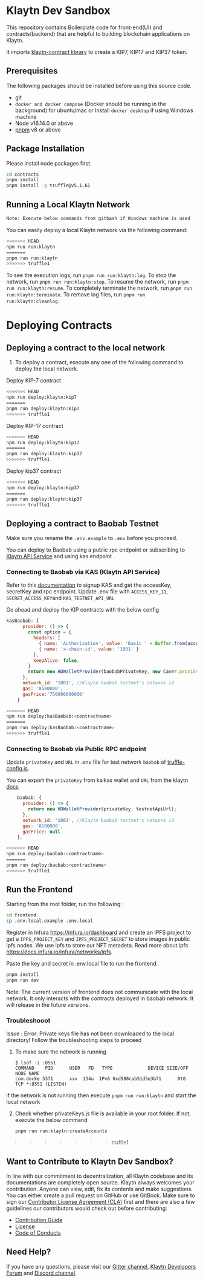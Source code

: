 # Klaytn Dev Sandbox

This repository contains Boilerplate code for front-end(UI) and contracts(backend) that are helpful to building blockchain applications on Klaytn.

It imports [klaytn-contract library](https://github.com/klaytn/klaytn-contracts/tree/master/contracts) to create a KIP7, KIP17 and KIP37 token.

## Prerequisites

The following packages should be installed before using this source code.

- git
- `docker and docker compose` (Docker should be running in the background) for ubuntu/mac or Install `docker desktop` if using Windows machine
- Node v16.14.0 or above
- [pnpm](https://pnpm.io/installation) v8 or above

## Package Installation

Please install node packages first.

```bash
cd contracts
pnpm install
pnpm install -g truffle@v5.1.61
```

## Running a Local Klaytn Network

```bash
Note: Execute below commands from gitbash if Windows machine is used
```

You can easily deploy a local Klaytn network via the following command:

```bash
<<<<<<< HEAD
npm run run:klaytn
=======
pnpm run run:klaytn
>>>>>>> truffle1
```

To see the execution logs, run `pnpm run run:klaytn:log`.
To stop the network, run `pnpm run run:klaytn:stop`.
To resume the network, run `pnpm run run:klaytn:resume`.
To completely terminate the network, run `pnpm run run:klaytn:terminate`.
To remove log files, run `pnpm run run:klaytn:cleanlog`.

# Deploying Contracts

## Deploying a contract to the local network

1. To deploy a contract, execute any one of the following command to deploy the local network.

Deploy KIP-7 contract

```bash
<<<<<<< HEAD
npm run deploy:klaytn:kip7
=======
pnpm run deploy:klaytn:kip7
>>>>>>> truffle1
```

Deploy KIP-17 contract

```bash
<<<<<<< HEAD
npm run deploy:klaytn:kip17
=======
pnpm run deploy:klaytn:kip17
>>>>>>> truffle1
```

Deploy kip37 contract

```bash
<<<<<<< HEAD
npm run deploy:klaytn:kip37
=======
pnpm run deploy:klaytn:kip37
>>>>>>> truffle1
```

## Deploying a contract to Baobab Testnet
Make sure you rename the `.env.example` to `.env` before you proceed.

You can deploy to Baobab using a public rpc endpoint or subscribing to [Klaytn API Service](https://console.klaytnapi.com/en/auth/signup) and using kas endpoint

### Connecting to Baobab via KAS (Klaytn API Service)

Refer to this [documentation](https://docs.klaytnapi.com/v/en/getting-started/get-ready) to signup KAS and get the accessKey, secretKey and rpc endpoint. Update .env file with `ACCESS_KEY_ID`, `SECRET_ACCESS_KEY`and `KAS_TESTNET_API_URL`

Go ahead and deploy the KIP contracts with the below config

```truffle-config.js
kasBaobab: {
      provider: () => {
        const option = {
          headers: [
            { name: 'Authorization', value: 'Basic ' + Buffer.from(accessKeyId + ':' + secretAccessKey).toString('base64') },
            { name: 'x-chain-id', value: '1001' }
          ],
          keepAlive: false,
        }
        return new HDWalletProvider(baobabPrivateKey, new Caver.providers.HttpProvider(kasTestnetApiUrl, option))
      },
      network_id: '1001', //Klaytn baobab testnet's network id
      gas: '8500000',
      gasPrice:'750000000000'
    }
```

```bash
<<<<<<< HEAD
npm run deploy:kasBaobab:<contractname> 
=======
pnpm run deploy:kasBaobab:<contractname> 
>>>>>>> truffle1
```

### Connecting to Baobab via Public RPC endpoint
Update `privateKey` and `URL` in .env file for test network `baobab` of [truffle-config.js](./truffle-config.js).

You can export the `privateKey` from kaikas wallet and `URL` from the klaytn [docs](https://docs.klaytn.foundation/dapp/json-rpc/public-en)

```js
    baobab: {
      provider: () => {
        return new HDWalletProvider(privateKey, testnetApiUrl);
      },
      network_id: '1001', //Klaytn baobab testnet's network id
      gas: '8500000',
      gasPrice: null
    },
```

```bash
<<<<<<< HEAD
npm run deploy:baobab:<contractname>
=======
pnpm run deploy:baobab:<contractname>
>>>>>>> truffle1
```

## Run the Frontend

Starting from the root folder, run the following:

```bash
cd frontend
cp .env.local.example .env.local
```

Register in Infura <https://infura.io/dashboard> and create an IPFS project to get a `IPFS_PROJECT_KEY` and `IPFS_PROJECT_SECRET` to store images in public ipfs nodes. We use ipfs to store our NFT metadeta. Read more about ipfs <https://docs.infura.io/infura/networks/ipfs>.

Paste the key and secret in .env.local file to run the frontend.

```bash
pnpm install
pnpm run dev
```

Note: The current version of frontend does not communicate with the local network. It only interacts with the contracts deployed in baobab network. It will release in the future versions.

### Troubleshooot
Issue : Error: Private keys file has not been downloaded to the local directory! Follow the troubleshooting steps to proceed

1. To make sure the network is running

    ```
    $ lsof -i :8551
    COMMAND    PID      USER   FD   TYPE             DEVICE SIZE/OFF NODE NAME
    com.docke 5371      xxx  134u  IPv6 0xd988cab51d5e3b71      0t0  TCP *:8551 (LISTEN)
    ```

if the network is not running then execute ```pnpm run run:klaytn``` and start the local network

2. Check whether privateKeys.js file is available in your root folder. If not, execute the below command

    ```pnpm run run:klaytn:createAccounts```

>>>>>>> truffle1

## Want to Contribute to Klaytn Dev Sandbox? <a id="want-to-contribute"></a>

In line with our commitment to decentralization, all Klaytn codebase and its documentations are completely open source. Klaytn always welcomes your contribution. Anyone can view, edit, fix its contents and make suggestions. You can either create a pull request on GitHub or use GitBook. Make sure to sign our [Contributor License Agreement (CLA)](https://cla-assistant.io/klaytn/klaytn-dev-sandbox) first and there are also a few guidelines our contributors would check out before contributing:

- [Contribution Guide](./CONTRIBUTING.md)
- [License](./LICENSE)
- [Code of Conducts](./code-of-conduct.md)

## Need Help? <a href="#need-help" id="need-help"></a>

If you have any questions, please visit our [Gitter channel](https://gitter.im/klaytn/klaytn-dev-sandbox?utm_source=share-link&utm_medium=link&utm_campaign=share-link), [Klaytn Developers Forum](https://forum.klaytn.com/) and [Discord channel](https://discord.gg/mWsHFqN5Zf).
